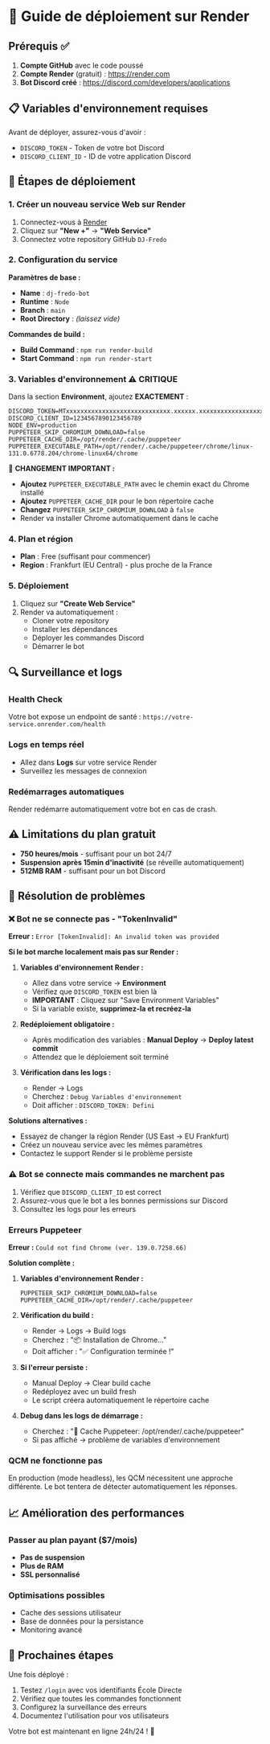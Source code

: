 # 🚀 Guide de déploiement sur Render

## Prérequis ✅

1. **Compte GitHub** avec le code poussé
2. **Compte Render** (gratuit) : https://render.com
3. **Bot Discord créé** : https://discord.com/developers/applications

## 📋 Variables d'environnement requises

Avant de déployer, assurez-vous d'avoir :
- `DISCORD_TOKEN` - Token de votre bot Discord
- `DISCORD_CLIENT_ID` - ID de votre application Discord

## 🔧 Étapes de déploiement

### 1. Créer un nouveau service Web sur Render

1. Connectez-vous à [Render](https://render.com)
2. Cliquez sur **"New +"** → **"Web Service"**
3. Connectez votre repository GitHub `DJ-Fredo`

### 2. Configuration du service

**Paramètres de base :**
- **Name** : `dj-fredo-bot`
- **Runtime** : `Node`
- **Branch** : `main`
- **Root Directory** : *(laissez vide)*

**Commandes de build :**
- **Build Command** : `npm run render-build`
- **Start Command** : `npm run render-start`

### 3. Variables d'environnement ⚠️ **CRITIQUE**

Dans la section **Environment**, ajoutez **EXACTEMENT** :

```env
DISCORD_TOKEN=MTxxxxxxxxxxxxxxxxxxxxxxxxxxxxx.xxxxxx.xxxxxxxxxxxxxxxxxxxxxxx
DISCORD_CLIENT_ID=1234567890123456789
NODE_ENV=production
PUPPETEER_SKIP_CHROMIUM_DOWNLOAD=false
PUPPETEER_CACHE_DIR=/opt/render/.cache/puppeteer
PUPPETEER_EXECUTABLE_PATH=/opt/render/.cache/puppeteer/chrome/linux-131.0.6778.204/chrome-linux64/chrome
```

🚨 **CHANGEMENT IMPORTANT :**
- **Ajoutez** `PUPPETEER_EXECUTABLE_PATH` avec le chemin exact du Chrome installé
- **Ajoutez** `PUPPETEER_CACHE_DIR` pour le bon répertoire cache
- **Changez** `PUPPETEER_SKIP_CHROMIUM_DOWNLOAD` à `false`
- Render va installer Chrome automatiquement dans le cache

### 4. Plan et région

- **Plan** : Free (suffisant pour commencer)
- **Region** : Frankfurt (EU Central) - plus proche de la France

### 5. Déploiement

1. Cliquez sur **"Create Web Service"**
2. Render va automatiquement :
   - Cloner votre repository
   - Installer les dépendances
   - Déployer les commandes Discord
   - Démarrer le bot

## 🔍 Surveillance et logs

### Health Check
Votre bot expose un endpoint de santé : `https://votre-service.onrender.com/health`

### Logs en temps réel
- Allez dans **Logs** sur votre service Render
- Surveillez les messages de connexion

### Redémarrages automatiques
Render redémarre automatiquement votre bot en cas de crash.

## ⚠️ Limitations du plan gratuit

- **750 heures/mois** - suffisant pour un bot 24/7
- **Suspension après 15min d'inactivité** (se réveille automatiquement)
- **512MB RAM** - suffisant pour un bot Discord

## 🐛 Résolution de problèmes

### ❌ Bot ne se connecte pas - "TokenInvalid"
**Erreur :** `Error [TokenInvalid]: An invalid token was provided`

**Si le bot marche localement mais pas sur Render :**

1. **Variables d'environnement Render :**
   - Allez dans votre service → **Environment**
   - Vérifiez que `DISCORD_TOKEN` est bien là
   - **IMPORTANT** : Cliquez sur "Save Environment Variables"
   - Si la variable existe, **supprimez-la et recréez-la**

2. **Redéploiement obligatoire :**
   - Après modification des variables : **Manual Deploy** → **Deploy latest commit**
   - Attendez que le déploiement soit terminé

3. **Vérification dans les logs :**
   - Render → Logs
   - Cherchez : `Debug Variables d'environnement`
   - Doit afficher : `DISCORD_TOKEN: Defini`

**Solutions alternatives :**
- Essayez de changer la région Render (US East → EU Frankfurt)
- Créez un nouveau service avec les mêmes paramètres
- Contactez le support Render si le problème persiste

### ⚠️ Bot se connecte mais commandes ne marchent pas
1. Vérifiez que `DISCORD_CLIENT_ID` est correct
2. Assurez-vous que le bot a les bonnes permissions sur Discord
3. Consultez les logs pour les erreurs

### Erreurs Puppeteer
**Erreur :** `Could not find Chrome (ver. 139.0.7258.66)`

**Solution complète :**
1. **Variables d'environnement Render :**
   ```env
   PUPPETEER_SKIP_CHROMIUM_DOWNLOAD=false
   PUPPETEER_CACHE_DIR=/opt/render/.cache/puppeteer
   ```

2. **Vérification du build :**
   - Render → Logs → Build logs
   - Cherchez : "📦 Installation de Chrome..."
   - Doit afficher : "✅ Configuration terminée !"

3. **Si l'erreur persiste :**
   - Manual Deploy → Clear build cache
   - Redéployez avec un build fresh
   - Le script créera automatiquement le répertoire cache

4. **Debug dans les logs de démarrage :**
   - Cherchez : "📁 Cache Puppeteer: /opt/render/.cache/puppeteer"
   - Si pas affiché → problème de variables d'environnement

### QCM ne fonctionne pas
En production (mode headless), les QCM nécessitent une approche différente.
Le bot tentera de détecter automatiquement les réponses.

## 📈 Amélioration des performances

### Passer au plan payant ($7/mois)
- **Pas de suspension**
- **Plus de RAM**
- **SSL personnalisé**

### Optimisations possibles
- Cache des sessions utilisateur
- Base de données pour la persistance
- Monitoring avancé

## 🎯 Prochaines étapes

Une fois déployé :
1. Testez `/login` avec vos identifiants École Directe
2. Vérifiez que toutes les commandes fonctionnent
3. Configurez la surveillance des erreurs
4. Documentez l'utilisation pour vos utilisateurs

Votre bot est maintenant en ligne 24h/24 ! 🎉
